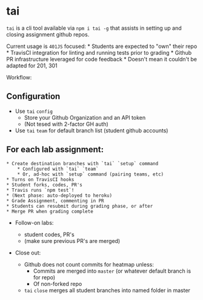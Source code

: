 tai
===

`tai` is a cli tool available via `npm i tai -g` that assists in
setting up and closing assignment github repos.

Current usage is `401JS` focused:
    * Students are expected to "own" their repo
    * TravisCI integration for linting and running tests prior to grading
    * Github PR infrastructure leveraged for code feedback
    * Doesn't mean it couldn't be adapted for 201, 301

Workflow:

## Configuration
* Use `tai` `config`
    * Store your Github Organization and an API token
    * (Not tesed with 2-factor GH auth)
* Use `tai` `team` for default branch list (student github accounts)

## For each lab assignment:
    * Create destination branches with `tai` `setup` command
        * Configured with `tai` `team`
        * Or, ad-hoc with `setup` command (pairing teams, etc)
    * Turns on TravisCI hooks
    * Student forks, codes, PR's 
    * Travis runs `npm test`!
    * (Next phase: auto-deployed to heroku)
    * Grade Assignment, commenting in PR
    * Students can resubmit during grading phase, or after
    * Merge PR when grading complete

* Follow-on labs:
    * student codes, PR's
    * (make sure previous PR's are merged)

* Close out:
    * Github does not count commits for heatmap unless:
        * Commits are merged into `master` (or whatever default branch is for repo)
        * Of non-forked repo
    * `tai` `close` merges all student branches into named folder in master
    